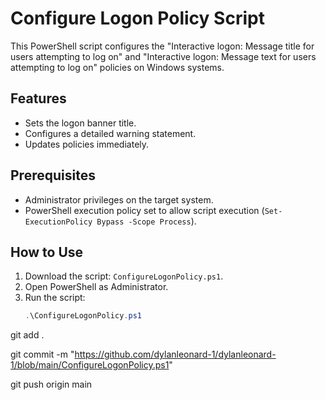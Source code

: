 # Configure Logon Policy Script

This PowerShell script configures the "Interactive logon: Message title for users attempting to log on" and "Interactive logon: Message text for users attempting to log on" policies on Windows systems.

## Features
- Sets the logon banner title.
- Configures a detailed warning statement.
- Updates policies immediately.

## Prerequisites
- Administrator privileges on the target system.
- PowerShell execution policy set to allow script execution (`Set-ExecutionPolicy Bypass -Scope Process`).

## How to Use
1. Download the script: `ConfigureLogonPolicy.ps1`.
2. Open PowerShell as Administrator.
3. Run the script:
   ```powershell
   .\ConfigureLogonPolicy.ps1

git add .

git commit -m "https://github.com/dylanleonard-1/dylanleonard-1/blob/main/ConfigureLogonPolicy.ps1"

git push origin main

